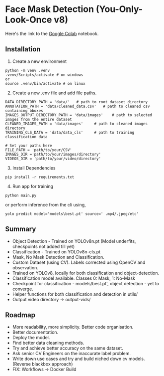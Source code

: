# Face Mask Detection (You-Only-Look-Once v8)
Here's the link to the [Google Colab](https://colab.research.google.com/drive/1bnn0NgoFH7i2Aa0mad_mABcfYUbEqkkM?usp=sharing) notebook.

 ## Installation

 1. Create a new environment

```
python -m venv .venv
.venv/Scripts/activate # on windows
or
source .venv/bin/activate # on linux
```
2. Create a new .env file and add file paths.

```
DATA_DIRECTORY_PATH = 'data/'   # path to root dataset directory
ANNOTATION_PATH = 'data/cleaned_data.csv'   # path to cleaned csv containing bboxes
IMAGES_OUTPUT_DIRECTORY_PATH = 'data/images'    # path to selected images from the entire dataset
CLEANED_IMAGES_PATH = 'data/images'     # path to cleaned images directory
TRAINING_CLS_DATA = 'data/data_cls'     # path to training classification data

# Set your paths here
FILE_PATH = 'path/to/your/CSV'
IMAGES_DIR ='path/to/your/images/directory'
VIDEOS_DIR = 'path/to/your/video/directory'

```

3. Install Dependencies

```
pip install -r requirements.txt
```

4. Run app for training

```
python main.py  
```
or perform inference from the cli using,

```
yolo predict model='models\best.pt' source=' .mp4/.jpeg/etc'
```

## Summary
- Object Detection - Trained on YOLOv8n.pt (Model underfits, checkpoints not added till yet)
- Classification - Trained on YOLOv8n-cls.pt
- Mask, No Mask Detection and Classification.
- Custom Dataset (using CV). Labels corrected using OpenCV and observation.
- Trained on YOLOv8, locally for both classification and object-detection.
- Classification model available. Classes 0: Mask, 1: No-Mask
- Checkpoint for classification - models/best.pt', object detection - yet to converge.
- Helper functions for both classification and detection in utils/
- Output video directory -> output-vids/
  
## Roadmap

- More readability, more simplicity. Better code organisation.
- Better documentation.
- Deploy the model. 
- Find better data cleaning methods.
- Try and achieve better accuracy on the same dataset.
- Ask senior CV Engineers on the inaccurate label problem.
- Write down use cases and try and build niched down cv models.(Reverse blackbox approach)
- FIX: Workflows -> Docker Build
